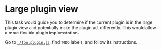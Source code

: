# Large plugin view

This task would guide you to determine if the current plugin is in the large
plugin view and potentially make the plugin act differently. This would allow a
more flexible plugin implemetation.

Go to [`./foo.plugin.js`](./foo.plugin.js), find `TODO` labels, and follow its
instructions.
